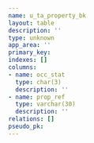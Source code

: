 ```yaml
---
name: u_ta_property_bk
layout: table
description: ''
type: unknown
app_area: ''
primary_key: 
indexes: []
columns:
- name: occ_stat
  type: char(3)
  description: ''
- name: prop_ref
  type: varchar(30)
  description: ''
relations: []
pseudo_pk: 
---
```


